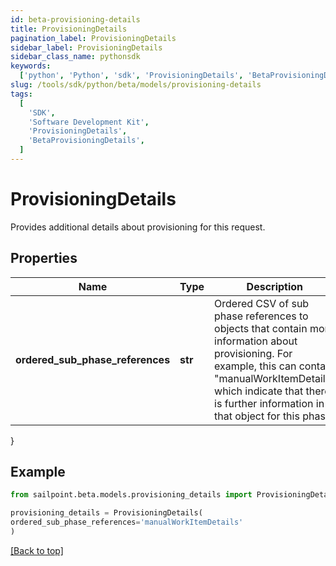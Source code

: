 ```yaml
---
id: beta-provisioning-details
title: ProvisioningDetails
pagination_label: ProvisioningDetails
sidebar_label: ProvisioningDetails
sidebar_class_name: pythonsdk
keywords:
  ['python', 'Python', 'sdk', 'ProvisioningDetails', 'BetaProvisioningDetails']
slug: /tools/sdk/python/beta/models/provisioning-details
tags:
  [
    'SDK',
    'Software Development Kit',
    'ProvisioningDetails',
    'BetaProvisioningDetails',
  ]
---
```


# ProvisioningDetails

Provides additional details about provisioning for this request.

## Properties

| Name | Type | Description | Notes |
| --- | --- | --- | --- |
| **ordered_sub_phase_references** | **str** | Ordered CSV of sub phase references to objects that contain more information about provisioning. For example, this can contain \"manualWorkItemDetails\" which indicate that there is further information in that object for this phase. | [optional] |

}

## Example

```python
from sailpoint.beta.models.provisioning_details import ProvisioningDetails

provisioning_details = ProvisioningDetails(
ordered_sub_phase_references='manualWorkItemDetails'
)

```

[[Back to top]](#)
